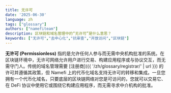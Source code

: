 ```yaml
---
title: 无许可
date: '2025-06-30'
language: zh
tags: ["glossary"]
authors: ["namefiteam"]
description: 区块链和域名管理中的“无许可”是什么意思？
keywords: ["无许可","去中心化","抗审查","开放访问","区块链"]
---
```



**无许可 (Permissionless)** 指的是允许任何人参与而无需中央机构批准的系统。在区块链环境中，无许可网络允许用户进行交易、构建应用程序或与协议交互，而无需守门人。传统的域名管理需要 [注册商]({{ '/zh/glossary/registrar/' | url }}) 的许可并遵循其政策，但 Namefi 上的代币化域名支持无许可的转移和集成。一旦您拥有一个代币化域名，只要底层的区块链网络对您是可访问的，您就可以交易它、在 DeFi 协议中使用它或围绕它构建应用程序，而无需寻求中介机构的批准。